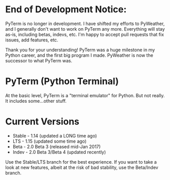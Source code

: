 # End of Development Notice:
PyTerm is no longer in development. I have shifted my efforts to PyWeather, and I generally don't want to work on PyTerm any more. Everything will stay as-is, including betas, indevs, etc. I'm happy to accept pull requests that fix issues, add features, etc.

Thank you for your understanding! PyTerm was a huge milestone in my Python career, and the first big program I made. PyWeather is now the successor to what PyTerm was.

# PyTerm (Python Terminal)
At the basic level, PyTerm is a "terminal emulator" for Python. But not really. It includes some...other stuff.

# Current Versions
* Stable - 1.14 (updated a LONG time ago)
* LTS - 1.15 (updated some time ago)
* Beta - 2.0 Beta 3 (released mid-Jan 2017)
* Indev - 2.0 Beta 3/Beta 4 (updated recently)

Use the Stable/LTS branch for the best experience. If you want to take a look at new features, albeit at the risk of bad stability, use the Beta/Indev branch.
